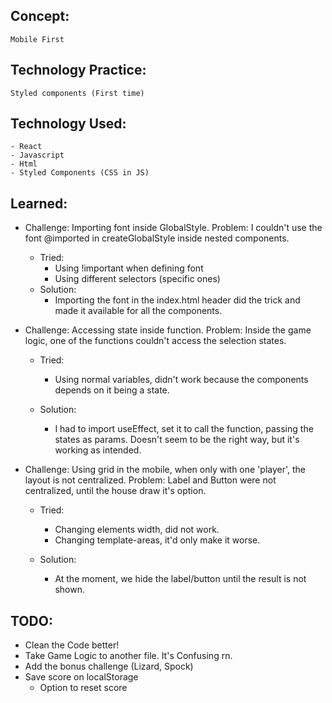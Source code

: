 ## Concept:

    Mobile First

## Technology Practice:

    Styled components (First time)

## Technology Used:

    - React
    - Javascript
    - Html
    - Styled Components (CSS in JS)

## Learned:

- Challenge: Importing font inside GlobalStyle.
  Problem: I couldn't use the font @imported in createGlobalStyle inside nested components.

  - Tried:
    - Using !important when defining font
    - Using different selectors (specific ones)
  - Solution:
    - Importing the font in the index.html header did the trick and made it available for all the components.

- Challenge: Accessing state inside function.
  Problem: Inside the game logic, one of the functions couldn't access the selection states.

  - Tried:

    - Using normal variables, didn't work because the components depends on it being a state.

  - Solution:
    - I had to import useEffect, set it to call the function, passing the states as params. Doesn't seem to be the right way, but it's working as intended.

- Challenge: Using grid in the mobile, when only with one 'player', the layout is not centralized.
  Problem: Label and Button were not centralized, until the house draw it's option.

  - Tried:

    - Changing elements width, did not work.
    - Changing template-areas, it'd only make it worse.

  - Solution:
    - At the moment, we hide the label/button until the result is not shown.

## TODO:

- Clean the Code better!
- Take Game Logic to another file. It's Confusing rn.
- Add the bonus challenge (Lizard, Spock)
- Save score on localStorage
  - Option to reset score
